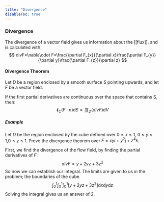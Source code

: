 ```yaml
---
title: "Divergence"
disableToc: true
---
```

### Divergence
The divergence of a vector field gives us information about the [[flux]], and is calculated with:
$$
  divF=\nabla\cdot F=\frac{\partial F_{x}}{\partial x}\frac{\partial F_{y}}{\partial y}\frac{\partial F_{z}}{\partial z}
$$
#### Divergence Theorem
Let $D$ be a region enclosed by a smooth surface $S$ pointing upwards, and let $F$ be a vector field.

If the first partial derivatives are continuous over the space that contains S, then:
$$
  \oint_C(F\cdot n)\mathrm{d}S=\iiint_{D}(divF)\mathrm{d}V
$$

##### Example
Let $D$ be the region enclosed by the cube defined over $0\le x \le 1$,  $0\le y \le 1$,$0\le z \le 1$. Prove the divergence theorem over $F=xyi+y^2j+z^4k$.

First, we find the divergence of the flow field, by finding the partial derivatives of $F$:
$$
divF=y+2yz+3z^2
$$
So now we can establish our integral. The limits are given to us in the problem; the boundaries of the cube.
$$
  \int_{0}^{1} \int_{0}^{1} \int_{0}^{1} \left[ y+2yz+3z^2 \right] \mathrm{d}x\mathrm{d}y\mathrm{d}z
$$
Solving the integral gives us an answer of $2$.